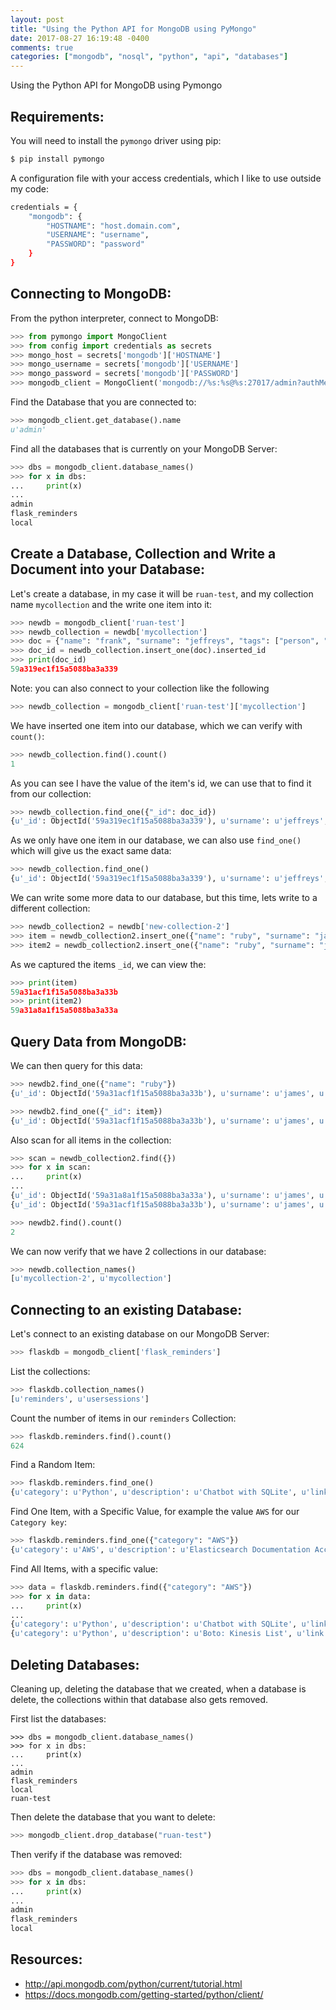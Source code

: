 ```yaml
---
layout: post
title: "Using the Python API for MongoDB using PyMongo"
date: 2017-08-27 16:19:48 -0400
comments: true
categories: ["mongodb", "nosql", "python", "api", "databases"] 
---
```



Using the Python API for MongoDB using Pymongo

## Requirements:

You will need to install the `pymongo` driver using pip:

```bash Install Pymongo
$ pip install pymongo
```

A configuration file with your access credentials, which I like to use outside my code:

```bash config.py
credentials = {
    "mongodb": {
        "HOSTNAME": "host.domain.com",
        "USERNAME": "username",
        "PASSWORD": "password"
    }
}
```

## Connecting to MongoDB:

From the python interpreter, connect to MongoDB:

```python 
>>> from pymongo import MongoClient
>>> from config import credentials as secrets
>>> mongo_host = secrets['mongodb']['HOSTNAME']
>>> mongo_username = secrets['mongodb']['USERNAME']
>>> mongo_password = secrets['mongodb']['PASSWORD']
>>> mongodb_client = MongoClient('mongodb://%s:%s@%s:27017/admin?authMechanism=SCRAM-SHA-1' % (mongo_username, mongo_password, mongo_host))
```

Find the Database that you are connected to:

```python
>>> mongodb_client.get_database().name
u'admin'
```

Find all the databases that is currently on your MongoDB Server:

```python
>>> dbs = mongodb_client.database_names()
>>> for x in dbs:
...     print(x)
...
admin
flask_reminders
local
```

## Create a Database, Collection and Write a Document into your Database:

Let's create a database, in my case it will be `ruan-test`, and my collection name `mycollection` and the write one item into it:

```python
>>> newdb = mongodb_client['ruan-test']
>>> newdb_collection = newdb['mycollection']
>>> doc = {"name": "frank", "surname": "jeffreys", "tags": ["person", "name"]}
>>> doc_id = newdb_collection.insert_one(doc).inserted_id
>>> print(doc_id)
59a319ec1f15a5088ba3a339
```

Note: you can also connect to your collection like the following

```python
>>> newdb_collection = mongodb_client['ruan-test']['mycollection']
```

We have inserted one item into our database, which we can verify with `count()`:

```python
>>> newdb_collection.find().count()
1
```

As you can see I have the value of the item's id, we can use that to find it from our collection:

```python
>>> newdb_collection.find_one({"_id": doc_id})
{u'_id': ObjectId('59a319ec1f15a5088ba3a339'), u'surname': u'jeffreys', u'name': u'frank', u'tags': [u'person', u'name']}
```

As we only have one item in our database, we can also use `find_one()` which will give us the exact same data:

```python
>>> newdb_collection.find_one()
{u'_id': ObjectId('59a319ec1f15a5088ba3a339'), u'surname': u'jeffreys', u'name': u'frank', u'tags': [u'person', u'name']}
```

We can write some more data to our database, but this time, lets write to a different collection:

```python
>>> newdb_collection2 = newdb['new-collection-2']
>>> item = newdb_collection2.insert_one({"name": "ruby", "surname": "james"}).inserted_id
>>> item2 = newdb_collection2.insert_one({"name": "ruby", "surname": "james"}).inserted_id
```

As we captured the items `_id`, we can view the:

```python
>>> print(item)
59a31acf1f15a5088ba3a33b
>>> print(item2)
59a31a8a1f15a5088ba3a33a
```

## Query Data from MongoDB:

We can then query for this data:

```python
>>> newdb2.find_one({"name": "ruby"})
{u'_id': ObjectId('59a31acf1f15a5088ba3a33b'), u'surname': u'james', u'name': u'ruby'}

>>> newdb2.find_one({"_id": item})
{u'_id': ObjectId('59a31acf1f15a5088ba3a33b'), u'surname': u'james', u'name': u'ruby'}
```

Also scan for all items in the collection:

```python
>>> scan = newdb_collection2.find({})
>>> for x in scan:
...     print(x)
...
{u'_id': ObjectId('59a31a8a1f15a5088ba3a33a'), u'surname': u'james', u'name': u'phillip'}
{u'_id': ObjectId('59a31acf1f15a5088ba3a33b'), u'surname': u'james', u'name': u'ruby'}

>>> newdb2.find().count()
2
```

We can now verify that we have 2 collections in our database:

```python
>>> newdb.collection_names()
[u'mycollection-2', u'mycollection']
```

## Connecting to an existing Database:

Let's connect to an existing database on our MongoDB Server:

```python
>>> flaskdb = mongodb_client['flask_reminders']
```

List the collections:

```python
>>> flaskdb.collection_names()
[u'reminders', u'usersessions']
```

Count the number of items in our `reminders` Collection:

```python
>>> flaskdb.reminders.find().count()
624
```

Find a Random Item:

```python
>>> flaskdb.reminders.find_one()
{u'category': u'Python', u'description': u'Chatbot with SQLite', u'link': u'http://rodic.fr/blog/python-chatbot-1/', u'date': u'2017-01-03', u'_id': ObjectId('586bb6dd0269103671afce32'), u'type': u'Discovered Service'}
```

Find One Item, with a Specific Value, for example the value `AWS` for our `Category key`:

```python
>>> flaskdb.reminders.find_one({"category": "AWS"})
{u'category': u'AWS', u'description': u'Elasticsearch Documentation Access Policies', u'link': u'http://docs.aws.amazon.com/elasticsearch-service/latest/developerguide/es-createupdatedomains.html#es-createdomain-configure-access-policies', u'date': u'2017-02-13', u'_id': ObjectId('58a1d45202691070616947c3'), u'type': u'Documentation'}
```

Find All Items, with a specific value:

```python
>>> data = flaskdb.reminders.find({"category": "AWS"})
>>> for x in data:
...     print(x)
...
{u'category': u'Python', u'description': u'Chatbot with SQLite', u'link': u'http://rodic.fr/blog/python-chatbot-1/', u'date': u'2017-01-03', u'_id': ObjectId('586bb6dd0269103671afce32'), u'type': u'Discovered Service'}
{u'category': u'Python', u'description': u'Boto: Kinesis List', u'link': u'https://gitlab.com/rbekker87/code-examples/blob/master/kinesis/firehose/python/firehose.list.py', u'date': u'2017-01-05', u'_id': ObjectId('586dde1e0269103671afce36'), u'type': u'Stuff Done'}
```

## Deleting Databases:

Cleaning up, deleting the database that we created, when a database is delete, the collections within that database also gets removed. 

First list the databases:

```
>>> dbs = mongodb_client.database_names()
>>> for x in dbs:
...     print(x)
...
admin
flask_reminders
local
ruan-test
```

Then delete the database that you want to delete:

```python
>>> mongodb_client.drop_database("ruan-test")
```

Then verify if the database was removed:

```python
>>> dbs = mongodb_client.database_names()
>>> for x in dbs:
...     print(x)
...
admin
flask_reminders
local
```

## Resources:

- http://api.mongodb.com/python/current/tutorial.html
- https://docs.mongodb.com/getting-started/python/client/
